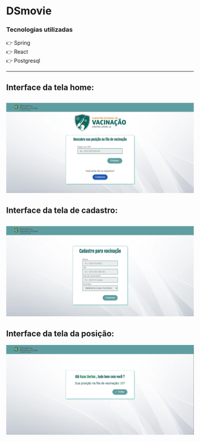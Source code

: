 # DSmovie

### Tecnologias utilizadas
👉 Spring <br />
👉 React <br />
👉 Postgresql <br />

-----------------------------------------------------------------------------------------------------------------------------------------------------------------------------------
Interface da tela home:
-----------------------------------------------------------------------------------------------------------------------------------------------------------------------------------
![alt text](https://github.com/ruanderlan74/Cadastro_Vacinacao/blob/main/pag_home.PNG)
-----------------------------------------------------------------------------------------------------------------------------------------------------------------------------------
Interface da tela de cadastro:
-----------------------------------------------------------------------------------------------------------------------------------------------------------------------------------
![alt text](https://github.com/ruanderlan74/Cadastro_Vacinacao/blob/main/pag_cad.PNG)
-----------------------------------------------------------------------------------------------------------------------------------------------------------------------------------
Interface da tela da posição:
-----------------------------------------------------------------------------------------------------------------------------------------------------------------------------------
![alt text](https://github.com/ruanderlan74/Cadastro_Vacinacao/blob/main/pag_pos.PNG)
